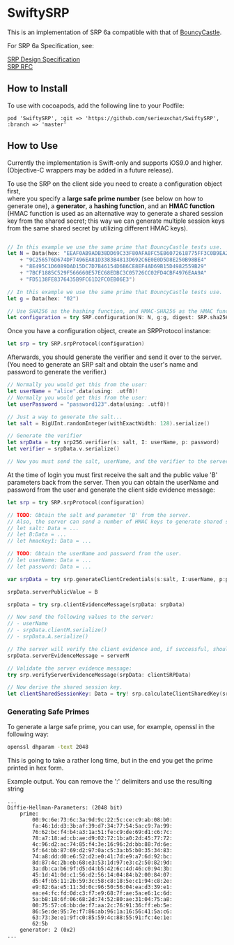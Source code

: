 # SwiftySRP
This is an implementation of SRP 6a compatible with that of [BouncyCastle](http://www.docjar.org/docs/api/org/bouncycastle/crypto/agreement/srp/package-index.html).

For SRP 6a Specification, see: 

[SRP Design Specification](http://srp.stanford.edu/design.html) <br/>
[SRP RFC](https://tools.ietf.org/html/rfc5054)


## How to Install

To use with cocoapods, add the following line to your Podfile:

```
pod 'SwiftySRP', :git => 'https://github.com/serieuxchat/SwiftySRP', :branch => 'master'
```

## How to Use

Currently the implementation is Swift-only and supports iOS9.0 and higher.
(Objective-C wrappers may be added in a future release).

To use the SRP on the client side you need to create a configuration object first, <br/> where you specify a **large safe prime number** (see below on how to generate one), a **generator**, a **hashing function**, and an **HMAC function** <br/>
(HMAC function is used as an alternative way to generate a shared session key from the shared secret; this way we can generate multiple session keys from the same shared secret by utilizing different HMAC keys).

```swift

// In this example we use the same prime that BouncyCastle tests use.
let N = Data(hex: "EEAF0AB9ADB38DD69C33F80AFA8FC5E86072618775FF3C0B9EA2314C"
    + "9C256576D674DF7496EA81D3383B4813D692C6E0E0D5D8E250B98BE4"
    + "8E495C1D6089DAD15DC7D7B46154D6B6CE8EF4AD69B15D4982559B29"
    + "7BCF1885C529F566660E57EC68EDBC3C05726CC02FD4CBF4976EAA9A"
    + "FD5138FE8376435B9FC61D2FC0EB06E3")

// In this example we use the same prime that BouncyCastle tests use.
let g = Data(hex: "02")

// Use SHA256 as the hashing function, and HMAC-SHA256 as the HMAC function.
let configuration = try SRP.configuration(N: N, g:g, digest: SRP.sha256DigestFunc, hmac: SRP.sha256HMacFunc)

```

Once you have a configuration object, create an SRPProtocol instance:

```swift
let srp = try SRP.srpProtocol(configuration)
```

Afterwards, you should generate the verifier and send it over to the server.
(You need to generate an SRP salt and obtain the user's name and password to generate the verifier.)


```swift
// Normally you would get this from the user:
let userName = "alice".data(using: .utf8)!
// Normally you would get this from the user:
let userPassword = "password123".data(using: .utf8)!

// Just a way to generate the salt...
let salt = BigUInt.randomInteger(withExactWidth: 128).serialize()

// Generate the verifier
let srpData = try srp256.verifier(s: salt, I: userName, p: password)
let verifier = srpData.v.serialize()

// Now you must send the salt, userName, and the verifier to the server.
```

At the time of login you must first receive the salt and the public value 'B' parameters back from the server.
Then you can obtain the userName and password from the user and generate the client side evidence message:

```swift
let srp = try SRP.srpProtocol(configuration)

// TODO: Obtain the salt and parameter 'B' from the server.
// Also, the server can send a number of HMAC keys to generate shared session keys.
// let salt: Data = ...
// let B:Data = ...
// let hmacKey1: Data = ...

// TODO: Obtain the userName and password from the user.
// let userName: Data = ...
// let password: Data = ...

var srpData = try srp.generateClientCredentials(s:salt, I:userName, p:password)

srpData.serverPublicValue = B

srpData = try srp.clientEvidenceMessage(srpData: srpData)

// Now send the following values to the server:
// - userName
// - srpData.clientM.serialize()
// - srpData.A.serialize()

// The server will verify the client evidence and, if successful, should send back its own evidence message: serverM
srpData.serverEvidenceMessage = serverM

// Validate the server evidence message:
try srp.verifyServerEvidenceMessage(srpData: clientSRPData)

// Now derive the shared session key.
let clientSharedSessionKey: Data = try! srp.calculateClientSharedKey(srpData: clientSRPData, salt: hmacKey1)

```




### Generating Safe Primes

To generate a large safe prime, you can use, for example, openssl in the following way:

```bash
openssl dhparam -text 2048
```

This is going to take a rather long time, but in the end you get the prime printed in hex form.

Example output. You can remove the ':' delimiters and use the resulting string

```
...
Diffie-Hellman-Parameters: (2048 bit)
    prime:
        00:9c:6e:73:6c:3a:9d:9c:22:5c:ce:c9:ab:08:b0:
        fa:46:1d:d3:3b:af:39:d7:34:77:54:5a:c9:7a:99:
        76:62:bc:f4:b4:a3:1a:51:fe:c9:de:69:d1:c6:7c:
        78:a7:18:ad:cb:ae:d9:02:72:1b:a0:2d:45:77:72:
        4c:96:d2:ac:74:85:f4:3e:16:96:2d:bb:88:7d:6e:
        5f:64:bb:87:69:d2:97:0a:c5:3a:b5:b0:35:34:83:
        74:a8:dd:d0:e6:52:d2:e0:41:7d:e9:a7:6d:92:bc:
        8d:87:4c:2b:eb:68:e3:53:1d:97:e3:c2:50:82:9d:
        3a:db:ca:b6:9f:d5:d4:b5:42:6c:4d:46:c0:94:3b:
        45:1d:41:0d:c1:56:d2:56:14:04:84:b2:00:84:07:
        d5:4f:b5:11:2b:59:3c:58:c8:18:5e:c1:94:c8:2e:
        e9:82:6a:e5:11:3d:0c:96:50:56:04:ea:d3:39:e1:
        ea:e4:fc:fd:0d:c3:f7:e9:68:7f:ae:5a:e6:1c:6d:
        5a:b8:18:6f:06:68:2d:74:52:80:ae:31:04:75:a8:
        00:75:57:c6:bb:de:f7:aa:2c:76:91:36:ff:eb:5e:
        86:5e:de:95:7e:f7:86:ab:96:1a:16:56:41:5a:c6:
        63:73:3e:e1:9f:c0:85:59:4c:88:55:91:fc:4e:1e:
        62:5b
    generator: 2 (0x2)
...

```





